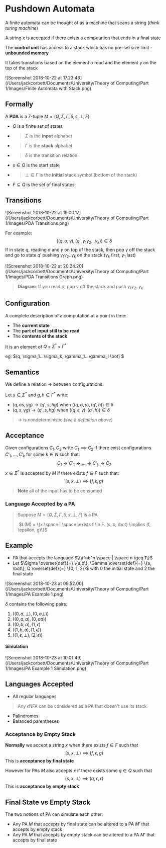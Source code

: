 # Pushdown Automata

A finite automata can be thought of as a machine that scans a string (*think turing machine*) 

A string $x$ is accepted if there exists a computation that ends in a final state

The **control unit** has access to a stack which has no pre-set size limit - **unbounded memory**

It takes transitions based on the element $\sigma$ read and the element $\gamma$ on the top of the stack 

![Screenshot 2018-10-22 at 17.23.46](/Users/jackcorbett/Documents/University/Theory of Computing/Part 1/Images/Finite Automata with Stack.png) 

## Formally

A **PDA** is a 7-tuple $M = (Q, \Sigma, \Gamma, \delta, s, \bot, F)$

- $Q$ is a finite set of states

- > $\Sigma$ is the **input** alphabet

- >  $\Gamma$ is the **stack** alphabet

- > $\delta$ is the transition relation

- $s \in Q$ is the start state

- > $\bot \in \Gamma$ is the **initial** stack symbol (bottom of the stack)

- $F \subseteq Q$  is the set of final states

## Transitions

![Screenshot 2018-10-22 at 19.00.17](/Users/jackcorbett/Documents/University/Theory of Computing/Part 1/Images/PDA Transitions.png)

For example:
$$
((q, \sigma, \gamma), (q', \gamma_1\gamma_2 ... \gamma_k)) \in \delta
$$
If in state $q$, reading $\sigma$ and $\gamma$ on top of the stack, then pop $\gamma$ off the stack and go to state $q'$ pushing $\gamma_1\gamma_2..\gamma_k$ on the stack ($\gamma_k$ first, $\gamma_1$ last) 

![Screenshot 2018-10-22 at 20.24.20](/Users/jackcorbett/Documents/University/Theory of Computing/Part 1/Images/PDA Transitions Graph.png)

> **Diagram**: If you read $\sigma$, pop $\gamma$ off the stack and push $\gamma_1\gamma_2..\gamma_k$

## Configuration

A complete description of a computation at a point in time:

- The **current state**
- The **part of input still to be read**
- The **contents of the stack**

It is an element of $Q \times \Sigma^* \times \Gamma^*$ 

eg: $(q, \sigma_1...\sigma_k, \gamma_1...\gamma_l \bot) $

## Semantics

We define a relation $\rightarrow$ between configurations:

Let $s \in \Sigma^*$ and $g, h \in \Gamma^*$ write:

- $(q, \sigma s, \gamma g) \rightarrow (q', s, hg)$ when $((q, \sigma, \gamma), (q', h)) \in \delta$
- $(q, s, \gamma g) \rightarrow (q', s, hg)$ when $((q, \epsilon, \gamma), (q', h)) \in \delta$

> $\rightarrow$ is nondeterministic (*see $\delta$ definition above*) 

## Acceptance

Given configurations $C_1, C_2$ write $C_1 \implies C_2$  if there exist configurations $C'_1, ... , C'_k$  for some $k \in N$ such that: 
$$
C_1 \rightarrow C'_1 \rightarrow ... \rightarrow C'_k \rightarrow C_2
$$
$x \in \Sigma^*$ is accepted by $M$ if there exists $f \in F$ such that:
$$
(s, x, \bot) \implies (f, \epsilon, g)
$$

> **Note** all of the input has to be consumed

### Language Accepted by a PA

> Suppose $M = (Q, \Sigma, \Gamma, \delta, s, \bot, F)$ is a PA
>
> ​	$L(M) = \{x \space | \space \exists f \in F. (s, x, \bot) \implies (f, \epsilon, g)\}$

##  Example

- PA that accepts the language $\{a^nb^n \space | \space n \geq 1\}$  
- Let $\Sigma \overset{def}{=} \{a,b\}, \Gamma \overset{def}{=} \{a, \bot\}, Q \overset{def}{=} \{0, 1, 2\}$ with 0 the initial state and 2 the final state

![Screenshot 2018-10-23 at 09.52.00](/Users/jackcorbett/Documents/University/Theory of Computing/Part 1/Images/PA Example 1.png)

$\delta$ contains the following pairs:

1. $((0, a, \bot), (0, a\bot))$
2. $((0, a, a), (0, aa))$
3. $((0, b, a), (1, \epsilon)$ 
4. $((1, b, a), (1, \epsilon))$
5. $((1, \epsilon, \bot), (2, \epsilon))$

#### Simulation

![Screenshot 2018-10-23 at 10.01.49](/Users/jackcorbett/Documents/University/Theory of Computing/Part 1/Images/PA Example 1 Simulation.png)

## Languages Accepted

- All regular languages

> Any $\epsilon$NFA can be considered as a PA that doesn't use its stack

- Palindromes
- Balanced parentheses

### Acceptance by Empty Stack

**Normally** we accept a string $x$ when there exists $f \in F$ such that
$$
(s, x, \bot) \implies (f, \epsilon, g)
$$
 This is **acceptance by final state**



However for PAs $M$ also accepts $x$ if there exists some $q \in Q$ such that
$$
(s, x, \bot) \implies (q, \epsilon, \epsilon)
$$
This is **acceptance by empty stack**

## Final State vs Empty Stack

The two notions of PA can simulate each other:

- Any PA $M$ that accepts by final state can be altered to a PA $M'$ that accepts by empty stack
- Any PA $M$ that accepts by empty stack can be altered to a PA $M'$ that accepts by final state 